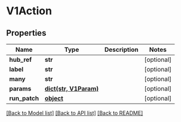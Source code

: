 # V1Action

## Properties
Name | Type | Description | Notes
------------ | ------------- | ------------- | -------------
**hub_ref** | **str** |  | [optional] 
**label** | **str** |  | [optional] 
**many** | **str** |  | [optional] 
**params** | [**dict(str, V1Param)**](V1Param.md) |  | [optional] 
**run_patch** | [**object**](.md) |  | [optional] 

[[Back to Model list]](../README.md#documentation-for-models) [[Back to API list]](../README.md#documentation-for-api-endpoints) [[Back to README]](../README.md)


